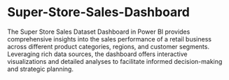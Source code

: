 # Super-Store-Sales-Dashboard
The Super Store Sales Dataset Dashboard in Power BI provides comprehensive insights into the sales performance of a retail business across different product categories, regions, and customer segments. Leveraging rich data sources, the dashboard offers interactive visualizations and detailed analyses to facilitate informed decision-making and strategic planning.
